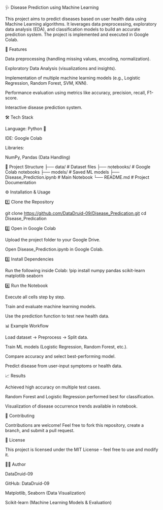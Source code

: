 🩺 Disease Prediction using Machine Learning

This project aims to predict diseases based on user health data using Machine Learning algorithms. It leverages data preprocessing, exploratory data analysis (EDA), and classification models to build an accurate prediction system. The project is implemented and executed in Google Colab.

🚀 Features

Data preprocessing (handling missing values, encoding, normalization).

Exploratory Data Analysis (visualizations and insights).

Implementation of multiple machine learning models (e.g., Logistic Regression, Random Forest, SVM, KNN).

Performance evaluation using metrics like accuracy, precision, recall, F1-score.

Interactive disease prediction system.

🛠️ Tech Stack

Language: Python 🐍

IDE: Google Colab

Libraries:

NumPy, Pandas (Data Handling)

📂 Project Structure
├── data/                   # Dataset files
├── notebooks/              # Google Colab notebooks
├── models/                 # Saved ML models
├── Disease_Prediction.ipynb # Main Notebook
└── README.md               # Project Documentation

⚙️ Installation & Usage

1️⃣ Clone the Repository

git clone https://github.com/DataDruid-09/Disease_Predication.git
cd Disease_Predication

2️⃣ Open in Google Colab

Upload the project folder to your Google Drive.

Open Disease_Prediction.ipynb in Google Colab.

3️⃣ Install Dependencies

Run the following inside Colab:
!pip install numpy pandas scikit-learn matplotlib seaborn

4️⃣ Run the Notebook

Execute all cells step by step.

Train and evaluate machine learning models.

Use the prediction function to test new health data.

📊 Example Workflow

Load dataset → Preprocess → Split data.

Train ML models (Logistic Regression, Random Forest, etc.).

Compare accuracy and select best-performing model.

Predict disease from user-input symptoms or health data.

📈 Results

Achieved high accuracy on multiple test cases.

Random Forest and Logistic Regression performed best for classification.

Visualization of disease occurrence trends available in notebook.

🤝 Contributing

Contributions are welcome! Feel free to fork this repository, create a branch, and submit a pull request.

📜 License

This project is licensed under the MIT License – feel free to use and modify it.

👨‍💻 Author

DataDruid-09

GitHub: DataDruid-09

Matplotlib, Seaborn (Data Visualization)

Scikit-learn (Machine Learning Models & Evaluation)

